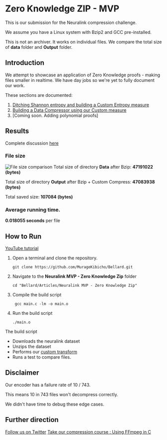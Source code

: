# Zero Knowledge ZIP - MVP

This is our submission for the Neuralink compression challenge.

We assume you have a Linux system with Bzip2 and GCC pre-installed.

This is not an archiver. It works on individual files.
We compare the total size of **data** folder and **Output** folder.

## Introduction
We attempt to showcase an application of Zero Knowledge proofs -  making files smaller in realtime.
We have day jobs so we're yet to fully document our work.


These sections are documented:
1. [Ditching Shannon entropy and building a Custom Entropy measure](https://kibicho.substack.com/p/the-uniformity-measure?r=2at73k)
2. [Building a Data Compressor using our Custom measure](https://open.substack.com/pub/kibicho/p/decreasing-uniformity-neuralink-compression?r=2at73k&utm_campaign=post&utm_medium=web&showWelcomeOnShare=true)
3. [Coming soon. Adding polynomial proofs]

## Results
Complete discussion [here](https://open.substack.com/pub/kibicho/p/decreasing-uniformity-neuralink-compression?r=2at73k&utm_campaign=post&utm_medium=web&showWelcomeOnShare=true)

### File size
![File size comparison](https://substackcdn.com/image/fetch/f_auto,q_auto:good,fl_progressive:steep/https%3A%2F%2Fsubstack-post-media.s3.amazonaws.com%2Fpublic%2Fimages%2Fd8759947-bb8b-4b58-8259-440ad08ef943_2334x1314.png)
Total size of directory **Data** after Bzip:   **47191022 (bytes)**

Total size of directory **Output** after Bzip + Custom Compress:   **47083938 (bytes)**

Total saved  size:     **107084 (bytes)**

### Average running time.
**0.018055 seconds** per file

## How to Run 
[YouTube tutorial](https://youtu.be/u6zg2sSKIig)

1. Open a terminal and clone the repository.
   
   ```git clone https://github.com/MurageKibicho/Bellard.git```
2. Navigate to the **Neuralink MVP - Zero Knowledge Zip** folder
   
   ```cd "Bellard/Articles/Neuralink MVP - Zero Knowledge Zip" ```

3. Compile the build script
   
   ``` gcc main.c -lm -o main.o```

4. Run the build script
   
   ```./main.o```

 The build script
   - Downloads the neuralink dataset
   - Unzips the dataset
   - Performs our [custom transform](https://open.substack.com/pub/kibicho/p/decreasing-uniformity-neuralink-compression?r=2at73k&utm_campaign=post&utm_medium=web&showWelcomeOnShare=true)
   - Runs a test to compare files.
 
   
## Disclaimer
Our encoder has a failure rate of 10 / 743.

This means 10 in 743 files won't decompress correctly.

We didn't have time to debug these edge cases.

## Further direction
[Follow us on Twitter](https://x.com/murage_kibicho)
[Take our compression course : Using FFmpeg in C](https://www.udemy.com/course/part-1-video-coding-with-ffmpeg-and-c-in-replit-online-ide/)


